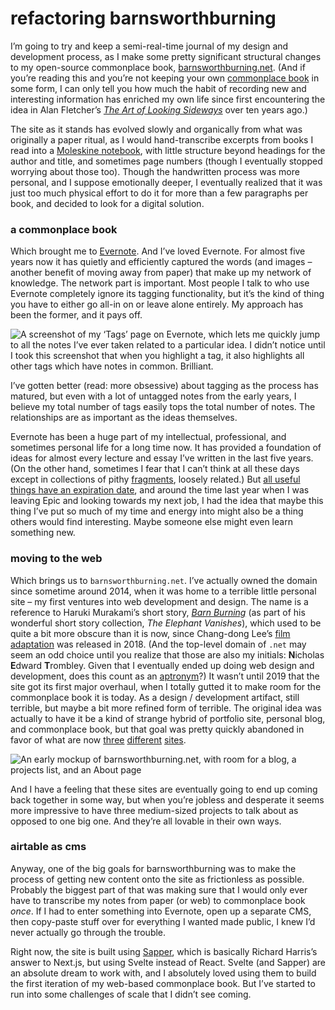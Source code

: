 # refactoring barnsworthburning

I’m going to try and keep a semi-real-time journal of my design and development process, as I make some pretty significant structural changes to my open-source commonplace book, [barnsworthburning.net][barns].
(And if you’re reading this and you’re not keeping your own [commonplace book][commonplace] in some form, I can only tell you how much the habit of recording new and interesting information has enriched my own life since first encountering the idea in Alan Fletcher’s *[The Art of Looking Sideways][sideways]* over ten years ago.)

The site as it stands has evolved slowly and organically from what was originally a paper ritual, as I would hand-transcribe excerpts from books I read into a [Moleskine notebook][moleskine], with little structure beyond headings for the author and title, and sometimes page numbers (though I eventually stopped worrying about those too).
Though the handwritten process was more personal, and I suppose emotionally deeper, I eventually realized that it was just too much physical effort to do it for more than a few paragraphs per book, and decided to look for a digital solution.

### a commonplace book

Which brought me to [Evernote][evernote].
And I’ve loved Evernote. For almost five years now it has quietly and efficiently captured the words (and images – another benefit of moving away from paper) that make up my network of knowledge.
The network part is important. Most people I talk to who use Evernote completely ignore its tagging functionality, but it’s the kind of thing you have to either go all-in on or leave alone entirely. My approach has been the former, and it pays off.

![A screenshot of my ‘Tags’ page on Evernote, which lets me quickly jump to all the notes I’ve ever taken related to a particular idea. I didn’t notice until I took this screenshot that when you highlight a tag, it also highlights all other tags which have notes in common. Brilliant.][tags]

I’ve gotten better (read: more obsessive) about tagging as the process has matured, but even with a lot of untagged notes from the early years, I believe my total number of tags easily tops the total number of notes. The relationships are as important as the ideas themselves.

Evernote has been a huge part of my intellectual, professional, and sometimes personal life for a long time now. It has provided a foundation of ideas for almost every lecture and essay I’ve written in the last five years.
(On the other hand, sometimes I fear that I can’t think at all these days except in collections of pithy [fragments][fragments], loosely related.)
But [all useful things have an expiration date][byron], and around the time last year when I was leaving Epic and looking towards my next job, I had the idea that maybe this thing I’ve put so much of my time and energy into might also be a thing others would find interesting. Maybe someone else might even learn something new.

### moving to the web

Which brings us to `barnsworthburning.net`.
I’ve actually owned the domain since sometime around 2014, when it was home to a terrible little personal site – my first ventures into web development and design.
The name is a reference to Haruki Murakami’s short story, *[Barn Burning][murakami]* (as part of his wonderful short story collection, *The Elephant Vanishes*), which used to be quite a bit more obscure than it is now, since Chang-dong Lee’s [film adaptation][burning] was released in 2018.
(And the top-level domain of `.net` may seem an odd choice until you realize that those are also my initials: **N**icholas **E**dward **T**rombley. Given that I eventually ended up doing web design and development, does this count as an [aptronym][aptronym]?)
It wasn’t until 2019 that the site got its first major overhaul, when I totally gutted it to make room for the commonplace book it is today. As a design / development artifact, still terrible, but maybe a bit more refined form of terrible.
The original idea was actually to have it be a kind of strange hybrid of portfolio site, personal blog, and commonplace book, but that goal was pretty quickly abandoned in favor of what are now [three][netdotdesign] [different][innocent] [sites][barns].

![An early mockup of barnsworthburning.net, with room for a blog, a projects list, and an About page][mockup]

And I have a feeling that these sites are eventually going to end up coming back together in some way, but when you’re jobless and desperate it seems more impressive to have three medium-sized projects to talk about as opposed to one big one. And they’re all lovable in their own ways.

### airtable as cms

Anyway, one of the big goals for barnsworthburning was to make the process of getting new content onto the site as frictionless as possible. Probably the biggest part of that was making sure that I would only ever have to transcribe my notes from paper (or web) to commonplace book *once*. If I had to enter something into Evernote, open up a separate CMS, then copy-paste stuff over for everything I wanted made public, I knew I’d never actually go through the trouble.

Right now, the site is built using [Sapper], which is basically Richard Harris’s answer to Next.js, but using Svelte instead of React.
Svelte (and Sapper) are an absolute dream to work with, and I absolutely loved using them to build the first iteration of my web-based commonplace book. But I’ve started to run into some challenges of scale that I didn’t see coming.

[barns]: https://barnsworthburning.net
[innocent]: https://the-innocent-i.net
[netdotdesign]: https://nicktrombley.design
[sideways]: https://www.goodreads.com/book/show/15778.The_Art_of_Looking_Sideways
[evernote]: https://evernote.com/blog/taking-note-commonplace-books/
[commonplace]: https://en.wikipedia.org/wiki/Commonplace_book
[moleskine]: https://us.moleskine.com/classic-notebook-black/p0460
[tags]: https://res.cloudinary.com/aias/image/upload/v1579365923/commonplace/evernote-tags.png
[notes]: https://res.cloudinary.com/aias/image/upload/v1579365922/commonplace/notes-about-notes.png
[airtable]: https://res.cloudinary.com/aias/image/upload/v1579367011/commonplace/barnsworthburning-airtable.png
[mockup]: https://res.cloudinary.com/aias/image/upload/v1579370056/commonplace/barnsworthburning-mockup.png
[byron]: https://barnsworthburning.net/extracts/recGKuN5ninWpmuwt
[fragments]: https://the-innocent-i.net/fragments/assemblages/
[sapper]: https://sapper.svelte.dev/
[murakami]: https://www.mrflamm.com/uploads/2/2/0/0/2200902/barnburningbyharukimurakami.pdf
[burning]: https://www.imdb.com/title/tt7282468/
[aptronym]: https://en.wikipedia.org/wiki/Aptronym